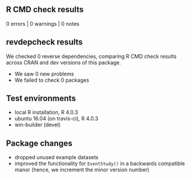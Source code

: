 ## R CMD check results

0 errors | 0 warnings | 0 notes

## revdepcheck results

We checked 0 reverse dependencies, comparing R CMD check results across CRAN and dev versions of this package.

 * We saw 0 new problems
 * We failed to check 0 packages

## Test environments
* local R installation, R 4.0.3
* ubuntu 16.04 (on travis-ci), R 4.0.3
* win-builder (devel)

## Package changes

 * dropped unused example datasets
 * improved the functionality for `EventStudy()` in a backwards compatible manor (hence, we increment the minor version number)
